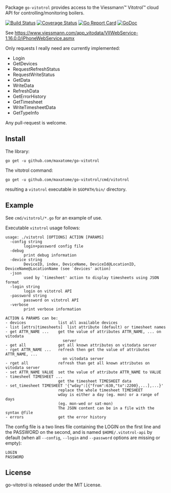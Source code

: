 Package `go-vitotrol` provides access to the Viessmann™
Vitotrol™ cloud API for controlling/monitoring boilers.

[![Build Status](https://travis-ci.org/maxatome/go-vitotrol.svg)](https://travis-ci.org/maxatome/go-vitotrol)
[![Coverage Status](https://coveralls.io/repos/github/maxatome/go-vitotrol/badge.svg?branch=master)](https://coveralls.io/github/maxatome/go-vitotrol?branch=master)
[![Go Report Card](https://goreportcard.com/badge/github.com/maxatome/go-vitotrol)](https://goreportcard.com/report/github.com/maxatome/go-vitotrol)
[![GoDoc](https://godoc.org/github.com/maxatome/go-vitotrol?status.svg)](https://godoc.org/github.com/maxatome/go-vitotrol)

See https://www.viessmann.com/app_vitodata/VIIWebService-1.16.0.0/iPhoneWebService.asmx

Only requests I really need are currently implemented:
- Login
- GetDevices
- RequestRefreshStatus
- RequestWriteStatus
- GetData
- WriteData
- RefreshData
- GetErrorHistory
- GetTimesheet
- WriteTimesheetData
- GetTypeInfo

Any pull-request is welcome.

## Install

The library:
```
go get -u github.com/maxatome/go-vitotrol
```

The vitotrol command:
```
go get -u github.com/maxatome/go-vitotrol/cmd/vitotrol
```

resulting a `vitotrol` executable in `$GOPATH/bin/` directory.

## Example

See `cmd/vitotrol/*.go` for an example of use.

Executable `vitotrol` usage follows:

```
usage: ./vitotrol [OPTIONS] ACTION [PARAMS]
  -config string
        login+password config file
  -debug
        print debug information
  -device string
        DeviceID, index, DeviceName, DeviceId@LocationID, DeviceName@LocationName (see `devices' action)
  -json
        used by `timesheet' action to display timesheets using JSON format
  -login string
        login on vitotrol API
  -password string
        password on vitotrol API
  -verbose
        print verbose information

ACTION & PARAMS can be:
- devices              list all available devices
- list [attrs|timesheets]  list attribute (default) or timesheet names
- get ATTR_NAME ...    get the value of attributes ATTR_NAME, ... on vitodata
                         server
- get all              get all known attributes on vitodata server
- rget ATTR_NAME ...   refresh then get the value of attributes ATTR_NAME, ...
                         on vitodata server
- rget all             refresh than get all known attributes on vitodata server
- set ATTR_NAME VALUE  set the value of attribute ATTR_NAME to VALUE
- timesheet TIMESHEET ...
                       get the timesheet TIMESHEET data
- set_timesheet TIMESHEET '{"wday":[{"from":630,"to":2200},...],...}'
                       replace the whole timesheet TIMESHEET
                       wday is either a day (eg. mon) or a range of days
                       (eg. mon-wed or sat-mon)
                       The JSON content can be in a file with the syntax @file
- errors               get the error history
```

The config file is a two lines file containing the LOGIN on the first
line and the PASSWORD on the second, and is named
`$HOME/.vitotrol-api` by default (when all `--config`, `--login` and
`--password` options are missing or empty):

```
LOGIN
PASSWORD
```

## License

go-vitotrol is released under the MIT License.
